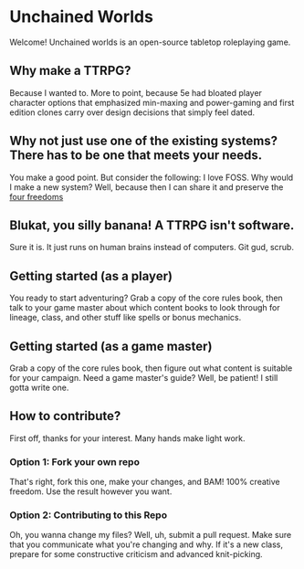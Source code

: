 # Unchained Worlds

Welcome! Unchained worlds is an open-source tabletop roleplaying game.

## Why make a TTRPG?
Because I wanted to. More to point, because 5e had bloated player character options
that emphasized min-maxing and power-gaming and first edition clones carry over
design decisions that simply feel dated.

## Why not just use one of the existing systems? There has to be one that meets your needs.
You make a good point. But consider the following: I love FOSS. Why would I make a new system?
Well, because then I can share it and preserve the [four freedoms](https://www.gnu.org/philosophy/free-sw.en.html)

## Blukat, you silly banana! A TTRPG isn't software.
Sure it is. It just runs on human brains instead of computers. Git gud, scrub.

## Getting started (as a player)
You ready to start adventuring?
Grab a copy of the core rules book, then talk to your game master about which content books to
look through for lineage, class, and other stuff like spells or bonus mechanics.

## Getting started (as a game master)
Grab a copy of the core rules book, then figure out what content is suitable for your campaign.
Need a game master's guide? Well, be patient! I still gotta write one.

## How to contribute?
First off, thanks for your interest. Many hands make light work.

### Option 1: Fork your own repo
That's right, fork this one, make your changes, and BAM! 100% creative freedom. 
Use the result however you want.

### Option 2: Contributing to this Repo
Oh, you wanna change my files? Well, uh, submit a pull request. Make sure that you
communicate what you're changing and why. If it's a new class, prepare for some
constructive criticism and advanced knit-picking.